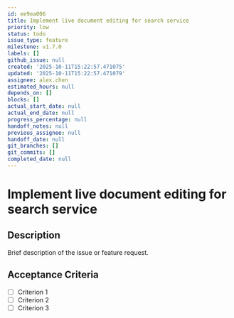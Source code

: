 ```yaml
---
id: ee9ea006
title: Implement live document editing for search service
priority: low
status: todo
issue_type: feature
milestone: v1.7.0
labels: []
github_issue: null
created: '2025-10-11T15:22:57.471075'
updated: '2025-10-11T15:22:57.471079'
assignee: alex.chen
estimated_hours: null
depends_on: []
blocks: []
actual_start_date: null
actual_end_date: null
progress_percentage: null
handoff_notes: null
previous_assignee: null
handoff_date: null
git_branches: []
git_commits: []
completed_date: null
---
```


# Implement live document editing for search service

## Description

Brief description of the issue or feature request.

## Acceptance Criteria

- [ ] Criterion 1
- [ ] Criterion 2
- [ ] Criterion 3